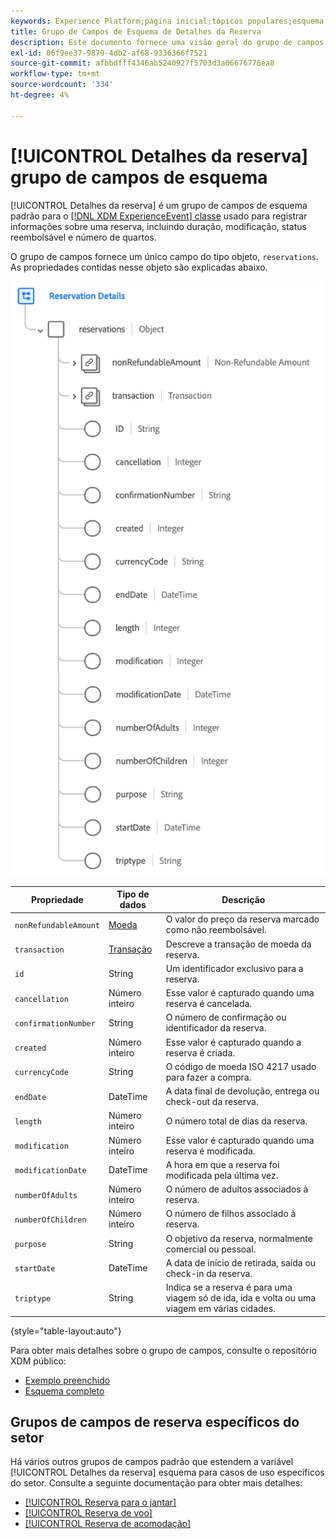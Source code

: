 ```yaml
---
keywords: Experience Platform;página inicial;tópicos populares;esquema;Esquema;XDM;ExperienceEvent;campos;esquemas;Esquemas;Design de esquema;grupo de campos;grupo de campos;reserva;detalhes da reserva;
title: Grupo de Campos de Esquema de Detalhes da Reserva
description: Este documento fornece uma visão geral do grupo de campos do esquema Detalhes da Reserva.
exl-id: 06f9ee37-9879-4db2-af68-9336366f7521
source-git-commit: afbbdfff4346ab5240927f5703d3a06676776ea8
workflow-type: tm+mt
source-wordcount: '334'
ht-degree: 4%

---
```


# [!UICONTROL Detalhes da reserva] grupo de campos de esquema

[!UICONTROL Detalhes da reserva] é um grupo de campos de esquema padrão para o [[!DNL XDM ExperienceEvent] classe](../../classes/experienceevent.md) usado para registrar informações sobre uma reserva, incluindo duração, modificação, status reembolsável e número de quartos.

O grupo de campos fornece um único campo do tipo objeto, `reservations`. As propriedades contidas nesse objeto são explicadas abaixo.

![Estrutura de detalhes da reserva](../../images/field-groups/reservation-details.png)

| Propriedade | Tipo de dados | Descrição |
| --- | --- | --- |
| `nonRefundableAmount` | [Moeda](../../data-types/currency.md) | O valor do preço da reserva marcado como não reembolsável. |
| `transaction` | [Transação](../../data-types/transaction.md) | Descreve a transação de moeda da reserva. |
| `id` | String | Um identificador exclusivo para a reserva. |
| `cancellation` | Número inteiro | Esse valor é capturado quando uma reserva é cancelada. |
| `confirmationNumber` | String | O número de confirmação ou identificador da reserva. |
| `created` | Número inteiro | Esse valor é capturado quando a reserva é criada. |
| `currencyCode` | String | O código de moeda ISO 4217 usado para fazer a compra. |
| `endDate` | DateTime | A data final de devolução, entrega ou check-out da reserva. |
| `length` | Número inteiro | O número total de dias da reserva. |
| `modification` | Número inteiro | Esse valor é capturado quando uma reserva é modificada. |
| `modificationDate` | DateTime | A hora em que a reserva foi modificada pela última vez. |
| `numberOfAdults` | Número inteiro | O número de adultos associados à reserva. |
| `numberOfChildren` | Número inteiro | O número de filhos associado à reserva. |
| `purpose` | String | O objetivo da reserva, normalmente comercial ou pessoal. |
| `startDate` | DateTime | A data de início de retirada, saída ou check-in da reserva. |
| `triptype` | String | Indica se a reserva é para uma viagem só de ida, ida e volta ou uma viagem em várias cidades. |

{style="table-layout:auto"}

Para obter mais detalhes sobre o grupo de campos, consulte o repositório XDM público:

* [Exemplo preenchido](https://github.com/adobe/xdm/blob/master/components/fieldgroups/experience-event/industry-verticals/experienceevent-reservation-details.example.1.json)
* [Esquema completo](https://github.com/adobe/xdm/blob/master/components/fieldgroups/experience-event/industry-verticals/experienceevent-reservation-details.schema.json)

## Grupos de campos de reserva específicos do setor

Há vários outros grupos de campos padrão que estendem a variável [!UICONTROL Detalhes da reserva] esquema para casos de uso específicos do setor. Consulte a seguinte documentação para obter mais detalhes:

* [[!UICONTROL Reserva para o jantar]](./dining-reservation.md)
* [[!UICONTROL Reserva de voo]](./flight-reservation.md)
* [[!UICONTROL Reserva de acomodação]](./lodging-reservation.md)
